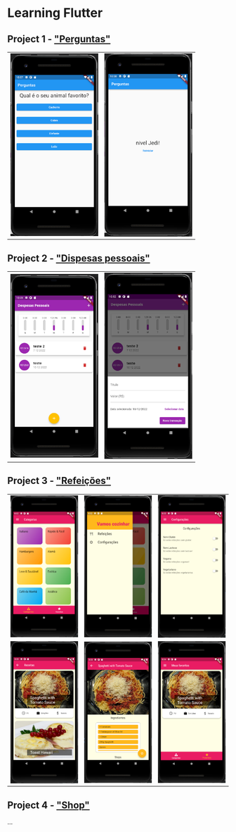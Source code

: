 # Learning Flutter


## Project 1 - ["Perguntas"](./projeto_perguntas/)

<table>
    <tr>
        <td><img  src="./docs/project-1.1.png" width="200"></td>
        <td><img  src="./docs/project-1.2.png" width="200"></td>
    </tr>
</table>

## Project 2 - ["Dispesas pessoais"](./expenses/)

<table>
    <tr>
        <td><img  src="./docs/project-2.1.png" width="200"></td>
        <td><img  src="./docs/project-2.2.png" width="200"></td>
    </tr>
</table>

## Project 3 - ["Refeições"](./meals/)

<table>
    <tr>
        <td><img  src="./docs/project-3.1.png" width="200"></td>
        <td><img  src="./docs/project-3.2.png" width="200"></td>
        <td><img  src="./docs/project-3.3.png" width="200"></td>
    </tr>
     <tr>
        <td><img  src="./docs/project-3.4.png" width="200"></td>
        <td><img  src="./docs/project-3.5.png" width="200"></td>
        <td><img  src="./docs/project-3.6.png" width="200"></td>
    </tr>
</table>

## Project 4 - ["Shop"](./shop/)

...